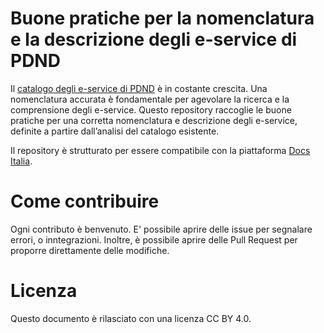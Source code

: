# Buone pratiche per la nomenclatura e la descrizione degli e-service di PDND

Il [catalogo degli e-service di PDND](https://www.interop.pagopa.it/catalogo) è in costante crescita. Una nomenclatura accurata è fondamentale per agevolare la ricerca e la comprensione degli e-service. Questo repository raccoglie le buone pratiche per una corretta nomenclatura e descrizione degli e-service, definite a partire dall’analisi del catalogo esistente.


Il repository è strutturato per essere compatibile con la piattaforma [Docs
Italia](https://italia.github.io/pdnd-guida-nomenclatura-eservice/docs/buone-pratiche-per-il-nome.html). 


# Come contribuire

Ogni contributo è benvenuto. E' possibile aprire delle issue per segnalare errori, o inntegrazioni. Inoltre, è possibile aprire delle Pull Request per proporre direttamente delle modifiche.

# Licenza 

Questo documento è rilasciato con una licenza CC BY 4.0.
